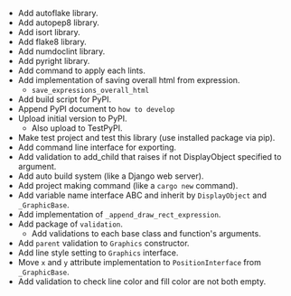 - Add autoflake library.
- Add autopep8 library.
- Add isort library.
- Add flake8 library.
- Add numdoclint library.
- Add pyright library.
- Add command to apply each lints.
- Add implementation of saving overall html from expression.
  - `save_expressions_overall_html`
- Add build script for PyPI.
- Append PyPI document to `how to develop`
- Upload initial version to PyPI.
  - Also upload to TestPyPI.
- Make test project and test this library (use installed package via pip).
- Add command line interface for exporting.
- Add validation to add_child that raises if not DisplayObject specified to argument.
- Add auto build system (like a Django web server).
- Add project making command (like a `cargo new` command).
- Add variable name interface ABC and inherit by `DisplayObject` and `_GraphicBase`.
- Add implementation of `_append_draw_rect_expression`.
- Add package of `validation`.
  - Add validations to each base class and function's arguments.
- Add `parent` validation to `Graphics` constructor.
- Add line style setting to `Graphics` interface.
- Move `x` and `y` attribute implementation to `PositionInterface` from `_GraphicBase`.
- Add validation to check line color and fill color are not both empty.
